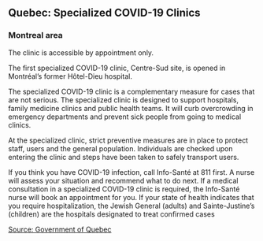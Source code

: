 ## Quebec: Specialized COVID-19 Clinics

### Montreal area

The clinic is accessible by appointment only.

The first specialized COVID-19 clinic, Centre-Sud site, is opened in Montréal’s former Hôtel-Dieu hospital.

The specialized COVID-19 clinic is a complementary measure for cases that are not serious. The specialized clinic is designed to support hospitals, family medicine clinics and public health teams. It will curb overcrowding in emergency departments and prevent sick people from going to medical clinics.

At the specialized clinic, strict preventive measures are in place to protect staff, users and the general population. Individuals are checked upon entering the clinic and steps have been taken to safely transport users.

If you think you have COVID-19 infection, call Info-Santé at 811 first. A nurse will assess your situation and recommend what to do next. If a medical consultation in a specialized COVID-19 clinic is required, the Info-Santé nurse will book an appointment for you. If your state of health indicates that you require hospitalization, the Jewish General (adults) and Sainte-Justine’s (children) are the hospitals designated to treat confirmed cases

[Source: Government of Quebec](https://santemontreal.qc.ca/en/public/coronavirus-covid-19/#c35268)
